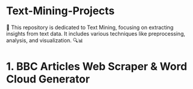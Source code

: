 # Text-Mining-Projects
📌  This repository is dedicated to Text Mining, focusing on extracting insights from text data. It includes various techniques like preprocessing, analysis, and visualization. 🔍📊


# 1. BBC Articles Web Scraper & Word Cloud Generator

